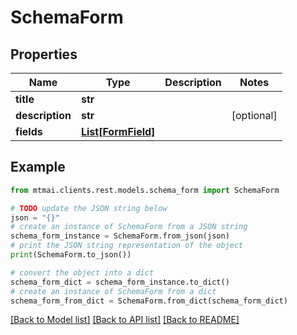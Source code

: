 # SchemaForm


## Properties

Name | Type | Description | Notes
------------ | ------------- | ------------- | -------------
**title** | **str** |  | 
**description** | **str** |  | [optional] 
**fields** | [**List[FormField]**](FormField.md) |  | 

## Example

```python
from mtmai.clients.rest.models.schema_form import SchemaForm

# TODO update the JSON string below
json = "{}"
# create an instance of SchemaForm from a JSON string
schema_form_instance = SchemaForm.from_json(json)
# print the JSON string representation of the object
print(SchemaForm.to_json())

# convert the object into a dict
schema_form_dict = schema_form_instance.to_dict()
# create an instance of SchemaForm from a dict
schema_form_from_dict = SchemaForm.from_dict(schema_form_dict)
```
[[Back to Model list]](../README.md#documentation-for-models) [[Back to API list]](../README.md#documentation-for-api-endpoints) [[Back to README]](../README.md)


